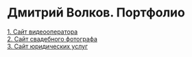 # Дмитрий Волков. Портфолио
[1. Сайт видеооператора](https://dmitriyvolk002.github.io/%D0%92%D0%B8%D0%BA%D1%82%D0%BE%D1%80%20%D0%92%D0%BE%D0%BB%D0%BA%D0%BE%D0%B2%20-%20%D0%B2%D0%B8%D0%B4%D0%B5%D0%BE%D0%BE%D0%BF%D0%B5%D1%80%D0%B0%D1%82%D0%BE%D1%80/index.html)
 <br/>
[2. Сайт свадебного фотографа](https://dmitriyvolk002.github.io/%D0%9C%D0%B0%D0%BA%D1%81%D0%B8%D0%BC%20%D0%92%D0%BE%D0%BB%D0%BA%D0%BE%D0%B2%20-%20%D1%81%D0%B2%D0%B0%D0%B4%D0%B5%D0%B1%D0%BD%D1%8B%D0%B9%20%D1%84%D0%BE%D1%82%D0%BE%D0%B3%D1%80%D0%B0%D1%84/index.html)
 <br/>
[3. Сайт юридических услуг](https://dmitriyvolk002.github.io/%D0%AE%D1%80%D0%B8%D0%B4%D0%B8%D1%87%D0%B5%D1%81%D0%BA%D0%B8%D0%B5%20%D1%83%D1%81%D0%BB%D1%83%D0%B3%D0%B8/index.html)
 <br/>
